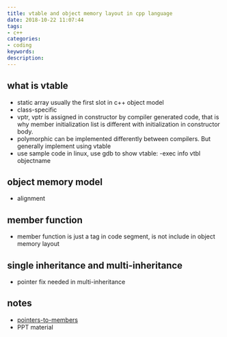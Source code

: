 ```yaml
---
title: vtable and object memory layout in cpp language
date: 2018-10-22 11:07:44
tags:
- c++
categories:
- coding
keywords:
description:
---
```




## what is vtable

- static array usually the first slot in c++ object model
- class-specific
- vptr, vptr is assigned in constructor by compiler generated code, that is why member initialization list is different with initialization in constructor body.
- polymorphic can be implemented differently between compilers. But generally implement using vtable
- use sample code in linux, use gdb to show vtable: -exec info vtbl objectname

## object memory model

- alignment

## member function

- member function is just a tag in code segment, is not include in object memory layout

## single inheritance and multi-inheritance

- pointer fix needed in multi-inheritance





## notes

- [pointers-to-members](https://isocpp.org/wiki/faq/pointers-to-members)
- PPT material

